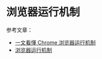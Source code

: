 # 浏览器运行机制

参考文章：

- [一文看懂 Chrome 浏览器运行机制](https://zhuanlan.zhihu.com/p/102149546)
- [浏览器运行机制](https://juejin.cn/post/6973946041691275271)
